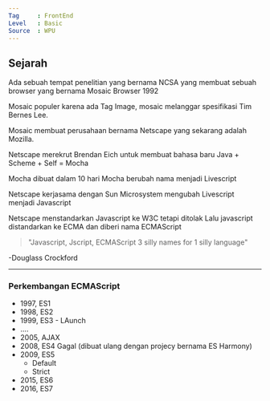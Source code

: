 ```yaml
---
Tag     : FrontEnd
Level   : Basic
Source  : WPU
---
```


## Sejarah
Ada sebuah tempat penelitian yang bernama NCSA yang membuat sebuah browser yang bernama Mosaic Browser 1992

Mosaic populer karena ada Tag Image, mosaic melanggar spesifikasi Tim Bernes Lee. 

Mosaic membuat perusahaan bernama Netscape yang sekarang adalah Mozilla.

Netscape merekrut Brendan Eich untuk membuat bahasa baru Java + Scheme + Self = Mocha

Mocha dibuat dalam 10 hari
Mocha berubah nama menjadi Livescript

Netscape kerjasama dengan Sun Microsystem mengubah Livescript menjadi Javascript

Netscape menstandarkan Javascript ke W3C tetapi ditolak
Lalu javascript distandarkan ke ECMA dan diberi nama ECMAScript

>"Javascript, Jscript, ECMAScript 3 silly names for 1 silly language"
>
-Douglass Crockford

---
### Perkembangan ECMAScript
- 1997, ES1
- 1998, ES2
- 1999, ES3 - LAunch
- ....
- 2005, AJAX
- 2008, ES4 Gagal (dibuat ulang dengan projecy bernama ES Harmony)
- 2009, ES5
	- Default
	- Strict
- 2015, ES6
- 2016, ES7